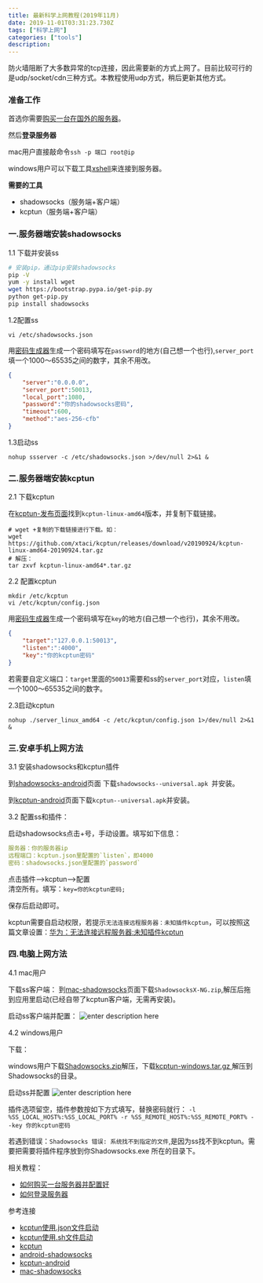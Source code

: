 ```yaml
---
title: 最新科学上网教程(2019年11月) 
date: 2019-11-01T03:31:23.730Z
tags: ["科学上网"]
categories: ["tools"]
description: 
---
```


防火墙阻断了大多数异常的tcp连接，因此需要新的方式上网了。目前比较可行的是udp/socket/cdn三种方式。本教程使用udp方式，稍后更新其他方式。

### 准备工作

首选你需要[购买一台在国外的服务器](https://sxy91.com/posts/over-the-wall/)。

然后**登录服务器**  

mac用户直接敲命令`ssh -p 端口 root@ip`

windows用户可以下载工具[xshell](https://www.netsarang.com/zh/free-for-home-school/)来连接到服务器。


**需要的工具**

- shadowsocks（服务端+客户端）
- kcptun（服务端+客户端）

### 一.服务器端安装shadowsocks

1.1 下载并安装ss

```bash
# 安装pip，通过pip安装shadowsocks
pip -V
yum -y install wget
wget https://bootstrap.pypa.io/get-pip.py
python get-pip.py
pip install shadowsocks
```

1.2配置ss 

```shell
vi /etc/shadowsocks.json
```
用[密码生成器](https://suijimimashengcheng.51240.com/)生成一个密码填写在`password`的地方(自己想一个也行),`server_port`填一个1000～65535之间的数字，其余不用改。

```json
{
    "server":"0.0.0.0",
    "server_port":50013,
    "local_port":1080,
    "password":"你的shadowsocks密码",
    "timeout":600,
    "method":"aes-256-cfb"
}
```



1.3启动ss  

```shell
nohup ssserver -c /etc/shadowsocks.json >/dev/null 2>&1 &
```


### 二.服务器端安装kcptun

2.1 下载kcptun

在[kcptun-发布页面](https://github.com/xtaci/kcptun/releases)找到`kcptun-linux-amd64`版本，并复制下载链接。
```shell
# wget +复制的下载链接进行下载。如：
wget https://github.com/xtaci/kcptun/releases/download/v20190924/kcptun-linux-amd64-20190924.tar.gz
# 解压：
tar zxvf kcptun-linux-amd64*.tar.gz
```

2.2 配置kcptun  

```shell
mkdir /etc/kcptun
vi /etc/kcptun/config.json
```

用[密码生成器](https://suijimimashengcheng.51240.com/)生成一个密码填写在`key`的地方(自己想一个也行)，其余不用改。

```json
{
    "target":"127.0.0.1:50013",
    "listen":":4000",
    "key":"你的kcptun密码"
}
```

若需要自定义端口：`target`里面的`50013`需要和ss的`server_port`对应，`listen`填一个1000～65535之间的数字。


2.3启动kcptun

```shell
nohup ./server_linux_amd64 -c /etc/kcptun/config.json 1>/dev/null 2>&1 &
```

### 三.安卓手机上网方法

3.1 安装shadowsocks和kcptun插件

到[shadowsocks-android](https://github.com/shadowsocks/shadowsocks-android/releases)页面 下载`shadowsocks--universal.apk
`并安装。

到[kcptun-android](https://github.com/shadowsocks/kcptun-android/releases)页面下载`kcptun--universal.apk`并安装。

3.2 配置ss和插件：

启动shadowsocks点击+号，手动设置。填写如下信息：

```yaml
服务器：你的服务器ip  
远程端口：kcptun.json里配置的`listen`，即4000  
密码：shadowsocks.json里配置的`password`  
```

点击插件-->kcptun-->配置  
清空所有。填写：`key=你的kcptun密码;`  

保存后启动即可。


kcptun需要自启动权限，若提示`无法连接远程服务器：未知插件kcptun`，可以按照这篇文章设置：[华为：无法连接远程服务器:未知插件kcptun](https://blog.csdn.net/cakecc2008/article/details/80182165)

### 四.电脑上网方法

4.1 mac用户

下载ss客户端： 
到[mac-shadowsocks](https://github.com/shadowsocks/ShadowsocksX-NG/releases)页面下载`ShadowsocksX-NG.zip`,解压后拖到应用里启动(已经自带了kcptun客户端，无需再安装)。

启动ss客户端并配置：
![enter description here](https://i.loli.net/2019/11/01/P4NG9fS2OgAr1RM.png)


4.2 windows用户

下载：

windows用户下载[Shadowsocks.zip](https://github.com/shadowsocks/shadowsocks-windows/releases)解压，下载[kcptun-windows.tar.gz
](https://github.com/xtaci/kcptun/releases)解压到Shadowsocks的目录。

启动ss并配置
![enter description here](https://gitee.com/smile365/blogimg/raw/master/sxy91/1574303201500.png)

插件选项留空，插件参数按如下方式填写，替换密码就行：
`-l %SS_LOCAL_HOST%:%SS_LOCAL_PORT% -r %SS_REMOTE_HOST%:%SS_REMOTE_PORT% --key 你的kcptun密码`


若遇到错误：`Shadowsocks 错误: 系统找不到指定的文件`,是因为ss找不到kcptun。需要把需要将插件程序放到你Shadowsocks.exe 所在的目录下。

相关教程：

- [如何购买一台服务器并配置好](https://sxy91.com/posts/over-the-wall/)
- [如何登录服务器](https://sxy91.com/categories/tools/)


参考连接

- [kcptun使用.json文件启动](https://blog.phpgao.com/kcptun.html/comment-page-1)
- [kcptun使用.sh文件启动](https://home4love.com/3154.html)
- [kcptun](https://github.com/xtaci/kcptun)
- [android-shadowsocks](https://github.com/shadowsocks/shadowsocks-android/releases)
- [kcptun-android](https://github.com/shadowsocks/kcptun-android/releases)
- [mac-shadowsocks](https://github.com/shadowsocks/ShadowsocksX-NG/releases)


